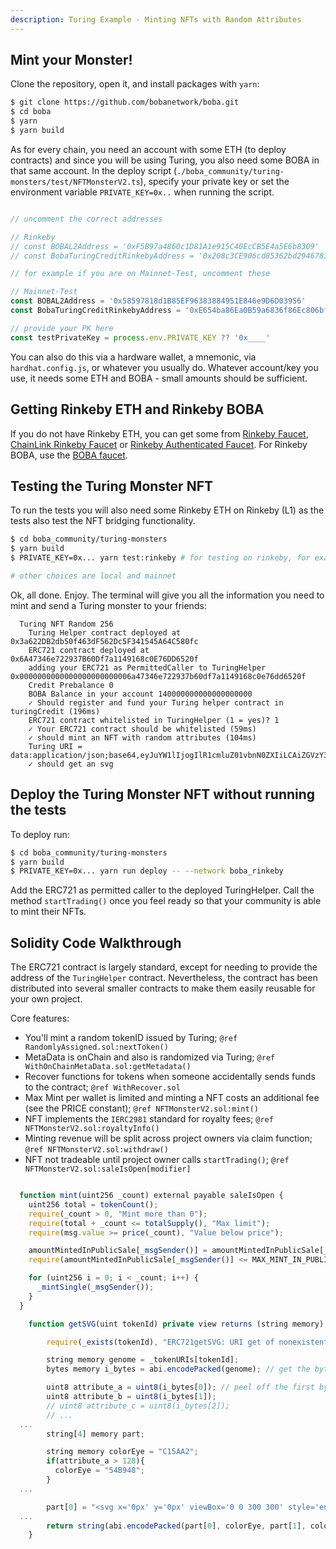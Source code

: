 ```yaml
---
description: Turing Example - Minting NFTs with Random Attributes
---
```


## Mint your Monster!

Clone the repository, open it, and install packages with `yarn`:

```bash
$ git clone https://github.com/bobanetwork/boba.git
$ cd boba
$ yarn
$ yarn build
```

As for every chain, you need an account with some ETH (to deploy contracts) and since you will be using Turing, you also need some BOBA in that same account. In the deploy script (`./boba_community/turing-monsters/test/NFTMonsterV2.ts`), specify your private key or set the environment variable `PRIVATE_KEY=0x..` when running the script.

```javascript

// uncomment the correct addresses

// Rinkeby
// const BOBAL2Address = '0xF5B97a4860c1D81A1e915C40EcCB5E4a5E6b8309'
// const BobaTuringCreditRinkebyAddress = '0x208c3CE906cd85362bd29467819d3AcbE5FC1614'

// for example if you are on Mainnet-Test, uncomment these

// Mainnet-Test
const BOBAL2Address = '0x58597818d1B85EF96383884951E846e9D6D03956'
const BobaTuringCreditRinkebyAddress = '0xE654ba86Ea0B59a6836f86Ec806bfC9449D0aD0A'

// provide your PK here
const testPrivateKey = process.env.PRIVATE_KEY ?? '0x____'

```

You can also do this via a hardware wallet, a mnemonic, via `hardhat.config.js`, or whatever you usually do. Whatever account/key you use, it needs some ETH and BOBA - small amounts should be sufficient.

## Getting Rinkeby ETH and Rinkeby BOBA

If you do not have Rinkeby ETH, you can get some from [Rinkeby Faucet](https://www.rinkebyfaucet.com/), [ChainLink Rinkeby Faucet](https://faucets.chain.link/rinkeby) or [Rinkeby Authenticated Faucet](https://www.rinkeby.io/#faucet). For Rinkeby BOBA, use the [BOBA faucet](https://faucet.boba.network).

## Testing the Turing Monster NFT

To run the tests you will also need some Rinkeby ETH on Rinkeby (L1) as the tests also test the NFT bridging functionality.

```bash
$ cd boba_community/turing-monsters
$ yarn build
$ PRIVATE_KEY=0x... yarn test:rinkeby # for testing on rinkeby, for example

# other choices are local and mainnet
```

Ok, all done. Enjoy. The terminal will give you all the information you need to mint and send a Turing monster to your friends:

```
  Turing NFT Random 256
    Turing Helper contract deployed at 0x3a622DB2db50f463dF562Dc5F341545A64C580fc
    ERC721 contract deployed at 0x6A47346e722937B60Df7a1149168c0E76DD6520f
    adding your ERC721 as PermittedCaller to TuringHelper 0x0000000000000000000000006a47346e722937b60df7a1149168c0e76dd6520f
    Credit Prebalance 0
    BOBA Balance in your account 140000000000000000000
    ✓ Should register and fund your Turing helper contract in turingCredit (196ms)
    ERC721 contract whitelisted in TuringHelper (1 = yes)? 1
    ✓ Your ERC721 contract should be whitelisted (59ms)
    ✓ should mint an NFT with random attributes (104ms)
    Turing URI = data:application/json;base64,eyJuYW1lIjogIlR1cmluZ01vbnN0ZXIiLCAiZGVzY3JpcHRpb24iOiAiQm9vb29Ib29vbyIsICJpbWFnIn0=
    ✓ should get an svg

```

## Deploy the Turing Monster NFT without running the tests

To deploy run:

```bash
$ cd boba_community/turing-monsters
$ yarn build
$ PRIVATE_KEY=0x... yarn run deploy -- --network boba_rinkeby
```

Add the ERC721 as permitted caller to the deployed TuringHelper. Call the method `startTrading()` once you feel ready so that your community is able to mint their NFTs.

## Solidity Code Walkthrough

The ERC721 contract is largely standard, except for needing to provide the address of the `TuringHelper` contract.
Nevertheless, the contract has been distributed into several smaller contracts to make them easily reusable for your own project.

Core features:
- You'll mint a random tokenID issued by Turing; `@ref RandomlyAssigned.sol:nextToken()`
- MetaData is onChain and also is randomized via Turing; `@ref WithOnChainMetaData.sol:getMetadata()`
- Recover functions for tokens when someone accidentally sends funds to the contract; `@ref WithRecover.sol`
- Max Mint per wallet is limited and minting a NFT costs an additional fee (see the PRICE constant); `@ref NFTMonsterV2.sol:mint()`
- NFT implements the `IERC2981` standard for royalty fees; `@ref NFTMonsterV2.sol:royaltyInfo()`
- Minting revenue will be split across project owners via claim function; `@ref NFTMonsterV2.sol:withdraw()`
- NFT not tradeable until project owner calls `startTrading()`; `@ref NFTMonsterV2.sol:saleIsOpen[modifier]`

```javascript

  function mint(uint256 _count) external payable saleIsOpen {
    uint256 total = tokenCount();
    require(_count > 0, "Mint more than 0");
    require(total + _count <= totalSupply(), "Max limit");
    require(msg.value >= price(_count), "Value below price");

    amountMintedInPublicSale[_msgSender()] = amountMintedInPublicSale[_msgSender()] + _count;
    require(amountMintedInPublicSale[_msgSender()] <= MAX_MINT_IN_PUBLIC);

    for (uint256 i = 0; i < _count; i++) {
      _mintSingle(_msgSender());
    }
  }

    function getSVG(uint tokenId) private view returns (string memory) {

        require(_exists(tokenId), "ERC721getSVG: URI get of nonexistent token");

        string memory genome = _tokenURIs[tokenId];
        bytes memory i_bytes = abi.encodePacked(genome); // get the bytes

        uint8 attribute_a = uint8(i_bytes[0]); // peel off the first byte (0-255)
        uint8 attribute_b = uint8(i_bytes[1]);
        // uint8 attribute_c = uint8(i_bytes[2]);
        // ...
  ...
        string[4] memory part;

        string memory colorEye = "C15AA2";
        if(attribute_a > 128){
          colorEye = "54B948";
        }
  ...

        part[0] = "<svg x='0px' y='0px' viewBox='0 0 300 300' style='enable-background:new 0 0 300 300;' xml:space='preserve'><style type='text/css'>.st0{fill:#";
  ...
        return string(abi.encodePacked(part[0], colorEye, part[1], colorBody, part[2], part[3]));
    }
```
